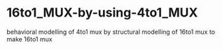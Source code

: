 # 16to1_MUX-by-using-4to1_MUX
behavioral modelling of 4to1 mux by structural modelling of 16to1 mux to make 16to1 mux
